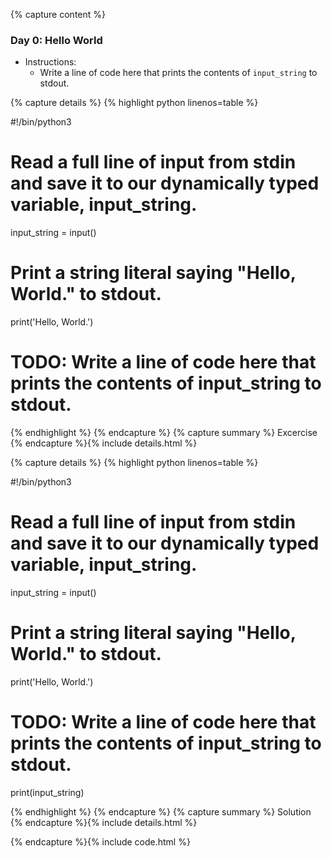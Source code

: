 {% capture content %}
### Day 0: Hello World
- Instructions:
	- Write a line of code here that prints the contents of `input_string` to stdout.

{% capture details %}
{% highlight python linenos=table %}

#!/bin/python3

# Read a full line of input from stdin and save it to our dynamically typed variable, input_string.
input_string = input()

# Print a string literal saying "Hello, World." to stdout.
print('Hello, World.')

# TODO: Write a line of code here that prints the contents of input_string to stdout.

{% endhighlight %}
{% endcapture %}
{% capture summary %} 
Excercise
{% endcapture %}{% include details.html %}

{% capture details %}
{% highlight python linenos=table %}

#!/bin/python3

# Read a full line of input from stdin and save it to our dynamically typed variable, input_string. 
input_string = input()

# Print a string literal saying "Hello, World." to stdout. 
print('Hello, World.')

# TODO: Write a line of code here that prints the contents of input_string to stdout. 
print(input_string)

{% endhighlight %}
{% endcapture %}
{% capture summary %} 
Solution
{% endcapture %}{% include details.html %}

{% endcapture %}{% include code.html %}